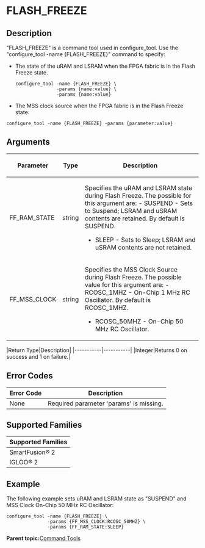 # FLASH\_FREEZE

## Description

"FLASH\_FREEZE" is a command tool used in configure\_tool. Use the "configure\_tool -name \{FLASH\_FREEZE\}" command to specify:

-   The state of the uRAM and LSRAM when the FPGA fabric is in the Flash Freeze state.

    ```
    configure_tool -name {FLASH_FREEZE} \
                   -params {name:value} \
                   -params {name:value}
    ```

-   The MSS clock source when the FPGA fabric is in the Flash Freeze state.

```
configure_tool -name {FLASH_FREEZE} -params {parameter:value}
```

## Arguments

<table id="GUID-CFE4611D-3E3E-41E1-88CA-3DFA24877EF9"><thead><tr><th>

Parameter

</th><th>

Type

</th><th>

Description

</th></tr></thead><tbody><tr><td>

FF\_RAM\_STATE

</td><td>

string

</td><td>

Specifies the uRAM and LSRAM state during Flash Freeze. The possible for this argument are: -   SUSPEND - Sets to Suspend; LSRAM and uSRAM contents are retained. By default is SUSPEND.
-   SLEEP - Sets to Sleep; LSRAM and uSRAM contents are not retained.

</td></tr><tr><td>

FF\_MSS\_CLOCK

</td><td>

string

</td><td>

Specifies the MSS Clock Source during Flash Freeze. The possible value for this argument are: -   RCOSC\_1MHZ - On-Chip 1 MHz RC Oscillator. By default is RCOSC\_1MHZ.
-   RCOSC\_50MHZ - On-Chip 50 MHz RC Oscillator.

</td></tr></tbody>
</table>|Return Type|Description|
|-----------|-----------|
|Integer|Returns 0 on success and 1 on failure.|

## Error Codes

|Error Code|Description|
|----------|-----------|
|None|Required parameter 'params' is missing.|

## Supported Families

|Supported Families|
|------------------|
|SmartFusion® 2|
|IGLOO® 2|

## Example

The following example sets uRAM and LSRAM state as "SUSPEND" and MSS Clock On-Chip 50 MHz RC Oscillator:

```
configure_tool -name {FLASH_FREEZE} \
               -params {FF_MSS_CLOCK:RCOSC_50MHZ} \
               -params {FF_RAM_STATE:SLEEP}
```

**Parent topic:**[Command Tools](GUID-57EC11A5-2069-4086-ADFB-D63113B3E275.md)

